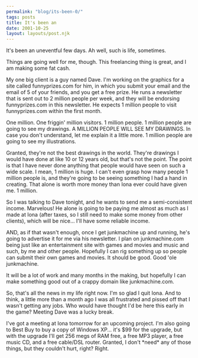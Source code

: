 ```yaml
---
permalink: "blog/its-been-0/"
tags: posts
title: It's been an
date: 2001-10-25
layout: layouts/post.njk
---
```


It's been an uneventful few days. Ah well, such is life, sometimes. 

Things are going well for me, though. This freelancing thing is great, and I am making some fat cash. 

My one big client is a guy named Dave. I'm working on the graphics for a site called funnyprizes.com for him, in which you submit your email and the email of 5 of your friends, and you get a free prize. He runs a newsletter that is sent out to 2 million people per week, and they will be endorsing funnyprizes.com in this newsletter. He expects 1 million people to visit funnyprizes.com within the first month.

One million. One friggin' million visitors. 1 million people. 1 million people are going to see my drawings. A MILLION PEOPLE WILL SEE MY DRAWINGS. In case you don't understand, let me explain it a little more. 1 million people are going to see my illustrations.

Granted, they're not the best drawings in the world. They're drawings I would have done at like 10 or 12 years old, but that's not the point. The point is that I have never done anything that people would have seen on such a wide scale. I mean, 1 million is huge. I can't even grasp how many people 1 million people is, and they're going to be seeing something I had a hand in creating. That alone is worth more money than Iona ever could have given me. 1 million.

So I was talking to Dave tonight, and he wants to send me a semi-consistent income. Marvelous! He alone is going to be paying me almost as much as I made at Iona (after taxes, so I still need to make some money from other clients), which will be nice... I'll have some reliable income.

AND, as if that wasn't enough, once I get junkmachine up and running, he's going to advertise it for me via his newsletter. I plan on junkmachine.com being just like an entertainment site with games and movies and music and such, by me and other people. Hopefully I can rig something up so people can submit their own games and movies. It should be good. Good 'ole junkmachine.

It will be a lot of work and many months in the making, but hopefully I can make something good out of a crappy domain like junkmachine.com. 

So, that's all the news in my life right now. I'm so glad I quit Iona. And to think, a little more than a month ago I was all frustrated and pissed off that I wasn't getting any jobs. Who would have thought I'd be here this early in the game? Meeting Dave was a lucky break.

I've got a meeting at Iona tomorrow for an upcoming project. I'm also going to Best Buy to buy a copy of Windows XP... it's $99 for the upgrade, but with the upgrade I'll get 256 megs of RAM free, a free MP3 player, a free music CD, and a free cable/DSL router. Granted, I don't \*need\* any of those things, but they couldn't hurt, right? Right.